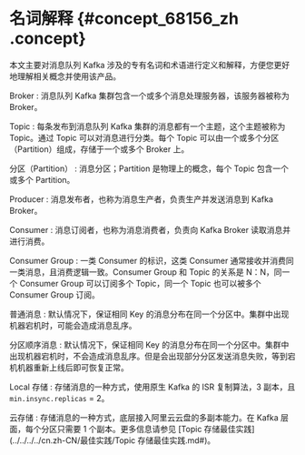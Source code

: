 # 名词解释 {#concept_68156_zh .concept}

本文主要对消息队列 Kafka 涉及的专有名词和术语进行定义和解释，方便您更好地理解相关概念并使用该产品。

 Broker
 :   消息队列 Kafka 集群包含一个或多个消息处理服务器，该服务器被称为 Broker。

  Topic
 :   每条发布到消息队列 Kafka 集群的消息都有一个主题，这个主题被称为 Topic。通过 Topic 可以对消息进行分类。每个 Topic 可以由一个或多个分区（Partition）组成，存储于一个或多个 Broker 上。

  分区（Partition）
 :   消息分区；Partition 是物理上的概念，每个 Topic 包含一个或多个 Partition。

  Producer
 :   消息发布者，也称为消息生产者，负责生产并发送消息到 Kafka Broker。

  Consumer
 :   消息订阅者，也称为消息消费者，负责向 Kafka Broker 读取消息并进行消费。

  Consumer Group
 :   一类 Consumer 的标识，这类 Consumer 通常接收并消费同一类消息，且消费逻辑一致。Consumer Group 和 Topic 的关系是 N：N，同一个 Consumer Group 可以订阅多个 Topic，同一个 Topic 也可以被多个 Consumer Group 订阅。

  普通消息
 :   默认情况下，保证相同 Key 的消息分布在同一个分区中。集群中出现机器宕机时，可能会造成消息乱序。

  分区顺序消息
 :   默认情况下，保证相同 Key 的消息分布在同一个分区中。集群中出现机器宕机时，不会造成消息乱序。但是会出现部分分区发送消息失败，等到宕机机器重新上线后即可恢复正常。

  Local 存储
 :   存储消息的一种方式，使用原生 Kafka 的 ISR 复制算法，3 副本，且 `min.insync.replicas` = 2。

  云存储
 :   存储消息的一种方式，底层接入阿里云云盘的多副本能力。在 Kafka 层面，每个分区只需要 1 个副本。更多信息请参见 [Topic 存储最佳实践](../../../../cn.zh-CN/最佳实践/Topic 存储最佳实践.md#)。

 
